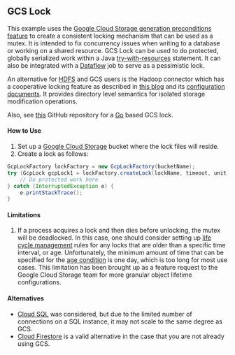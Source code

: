 ## GCS Lock

This example uses the [Google Cloud Storage generation preconditions feature](https://cloud.google.com/storage/docs/generations-preconditions#_Preconditions) 
to create a consistent locking mechanism that can be used as a mutex. It is intended to fix concurrency issues when 
writing to a database or working on a shared resource. GCS Lock can be used to do protected, globally 
serialized work within a Java [try-with-resources](https://docs.oracle.com/javase/tutorial/essential/exceptions/tryResourceClose.html)
statement. It can also be integrated with a [Dataflow](https://cloud.google.com/dataflow) job to serve as a pessimistic 
lock.

An alternative for [HDFS](https://hadoop.apache.org/docs/r1.2.1/hdfs_design.html) and GCS users is the Hadoop connector 
which has a cooperative locking feature as described in
[this blog](https://cloud.google.com/blog/products/data-analytics/new-release-of-cloud-storage-connector-for-hadoop-improving-performance-throughput-and-more) 
and its [configuration documents](https://github.com/GoogleCloudDataproc/hadoop-connectors/blob/master/gcs/CONFIGURATION.md#cooperative-locking-feature-configuration).
It provides directory level semantics for isolated storage modification operations.

Also, see [this](https://github.com/marcacohen/gcslock) GitHub repository for a [Go](https://golang.org/) based GCS lock.

#### How to Use
1. Set up a [Google Cloud Storage](https://cloud.google.com/storage) bucket where the lock files will reside.
2. Create a lock as follows:
```java
GcpLockFactory lockFactory = new GcpLockFactory(bucketName);
try (GcpLock gcpLock1 = lockFactory.createLock(lockName, timeout, unit)) {
    // Do protected work here
} catch (InterruptedException e) {
    e.printStackTrace();
}
```

#### Limitations

1. If a process acquires a lock and then dies before unlocking, the mutex will be deadlocked. In this case, one should 
consider setting up [life cycle management](https://cloud.google.com/storage/docs/lifecycle) rules for any locks that 
are older than a specific time interval, or age. Unfortunately, the minimum amount of time that can be specified for 
the [age condition](https://cloud.google.com/storage/docs/lifecycle#age) is one day, which is too long for most use 
cases. This limitation has been brought up as a feature request to the Google Cloud Storage team for more granular 
object lifetime configurations.

#### Alternatives
- [Cloud SQL](https://cloud.google.com/sql) was considered, but due to the limited number of connections on a SQL 
instance, it may not scale to the same degree as GCS.
- [Cloud Firestore](https://firebase.google.com/docs/firestore/security/overview) is a valid alternative in the case 
that you are not already using GCS.
